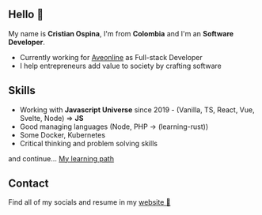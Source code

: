 ## Hello 👋

My name is **Cristian Ospina**, I'm from **Colombia** and I'm an **Software Developer**.

- Currently working for [Aveonline](https://aveonline.co/) as Full-stack Developer
- I help entrepreneurs add value to society by crafting software

## Skills

- Working with **Javascript Universe** since 2019 - (Vanilla, TS, React, Vue, Svelte, Node) => **JS**
- Good managing languages (Node, PHP -> (learning-rust))
- Some Docker, Kubernetes
- Critical thinking and problem solving skills

and continue... [My learning path](https://platzi.com/p/CrisOspina)

## Contact

Find all of my socials and resume in my [website 🚀](https://www.cristianospina.dev)
